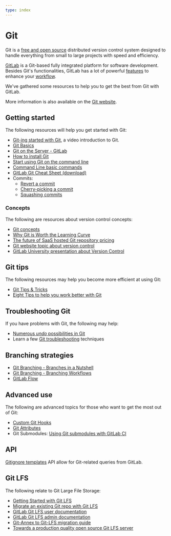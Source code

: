 ```yaml
---
type: index
---
```


# Git

Git is a [free and open source](https://git-scm.com/about/free-and-open-source)
distributed version control system designed to handle everything from small to
large projects with speed and efficiency.

[GitLab](https://about.gitlab.com) is a Git-based fully integrated platform for
software development. Besides Git's functionalities, GitLab has a lot of
powerful [features](https://about.gitlab.com/features/) to enhance your
[workflow](https://about.gitlab.com/2016/10/25/gitlab-workflow-an-overview/).

We've gathered some resources to help you to get the best from Git with GitLab.

More information is also available on the [Git website](https://git-scm.com).

## Getting started

The following resources will help you get started with Git:

- [Git-ing started with Git](https://www.youtube.com/watch?v=Ce5nz5n41z4),
  a video introduction to Git.
- [Git Basics](https://git-scm.com/book/en/v2/Getting-Started-Git-Basics)
- [Git on the Server - GitLab](https://git-scm.com/book/en/v2/Git-on-the-Server-GitLab)
- [How to install Git](how_to_install_git/index.md)
- [Start using Git on the command line](../../gitlab-basics/start-using-git.md)
- [Command Line basic commands](../../gitlab-basics/command-line-commands.md)
- [GitLab Git Cheat Sheet (download)](https://about.gitlab.com/images/press/git-cheat-sheet.pdf)
- Commits:
  - [Revert a commit](../../user/project/merge_requests/revert_changes.md#reverting-a-commit)
  - [Cherry-picking a commit](../../user/project/merge_requests/cherry_pick_changes.md#cherry-picking-a-commit)
  - [Squashing commits](../../workflow/gitlab_flow.md#squashing-commits-with-rebase)

### Concepts

The following are resources about version control concepts:

- [Git concepts](../../university/training/user_training.md#git-concepts)
- [Why Git is Worth the Learning Curve](https://about.gitlab.com/2017/05/17/learning-curve-is-the-biggest-challenge-developers-face-with-git/)
- [The future of SaaS hosted Git repository pricing](https://about.gitlab.com/2016/05/11/git-repository-pricing/)
- [Git website topic about version control](https://git-scm.com/book/en/v2/Getting-Started-About-Version-Control)
- [GitLab University presentation about Version Control](https://docs.google.com/presentation/d/16sX7hUrCZyOFbpvnrAFrg6tVO5_yT98IgdAqOmXwBho/edit?usp=sharing)

## Git tips

The following resources may help you become more efficient at using Git:

- [Git Tips & Tricks](https://about.gitlab.com/2016/12/08/git-tips-and-tricks/)
- [Eight Tips to help you work better with Git](https://about.gitlab.com/2015/02/19/8-tips-to-help-you-work-better-with-git/)

## Troubleshooting Git

If you have problems with Git, the following may help:

- [Numerous _undo_ possibilities in Git](numerous_undo_possibilities_in_git/index.md)
- Learn a few [Git troubleshooting](troubleshooting_git.md) techniques

## Branching strategies

- [Git Branching - Branches in a Nutshell](https://git-scm.com/book/en/v2/Git-Branching-Branches-in-a-Nutshell)
- [Git Branching - Branching Workflows](https://git-scm.com/book/en/v2/Git-Branching-Branching-Workflows)
- [GitLab Flow](https://about.gitlab.com/2014/09/29/gitlab-flow/)

## Advanced use

The following are advanced topics for those who want to get the most out of Git:

- [Custom Git Hooks](../../administration/custom_hooks.md)
- [Git Attributes](../../user/project/git_attributes.md)
- Git Submodules: [Using Git submodules with GitLab CI](../../ci/git_submodules.md#using-git-submodules-with-gitlab-ci)

## API

[Gitignore templates](../../api/templates/gitignores.md) API allow for
Git-related queries from GitLab.

## Git LFS

The following relate to Git Large File Storage:

- [Getting Started with Git LFS](https://about.gitlab.com/2017/01/30/getting-started-with-git-lfs-tutorial/)
- [Migrate an existing Git repo with Git LFS](migrate_to_git_lfs/index.md)
- [GitLab Git LFS user documentation](../../workflow/lfs/manage_large_binaries_with_git_lfs.md)
- [GitLab Git LFS admin documentation](../../workflow/lfs/lfs_administration.md)
- [Git-Annex to Git-LFS migration guide](../../workflow/lfs/migrate_from_git_annex_to_git_lfs.md)
- [Towards a production quality open source Git LFS server](https://about.gitlab.com/2015/08/13/towards-a-production-quality-open-source-git-lfs-server/)
